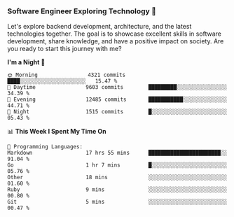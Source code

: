 ### Software Engineer Exploring Technology 🚀 

Let's explore backend development, architecture, and the latest technologies together. The goal is to showcase excellent skills in software development, share knowledge, and have a positive impact on society. Are you ready to start this journey with me?

<!--START_SECTION:waka-->
**I'm a Night 🦉** 

```text
🌞 Morning                4321 commits        ████░░░░░░░░░░░░░░░░░░░░░   15.47 % 
🌆 Daytime                9603 commits        █████████░░░░░░░░░░░░░░░░   34.39 % 
🌃 Evening                12485 commits       ███████████░░░░░░░░░░░░░░   44.71 % 
🌙 Night                  1515 commits        █░░░░░░░░░░░░░░░░░░░░░░░░   05.43 % 
```


📊 **This Week I Spent My Time On** 

```text
💬 Programming Languages: 
Markdown                 17 hrs 55 mins      ███████████████████████░░   91.04 % 
Go                       1 hr 7 mins         █░░░░░░░░░░░░░░░░░░░░░░░░   05.76 % 
Other                    18 mins             ░░░░░░░░░░░░░░░░░░░░░░░░░   01.60 % 
Ruby                     9 mins              ░░░░░░░░░░░░░░░░░░░░░░░░░   00.80 % 
Git                      5 mins              ░░░░░░░░░░░░░░░░░░░░░░░░░   00.47 % 
```


<!--END_SECTION:waka-->
